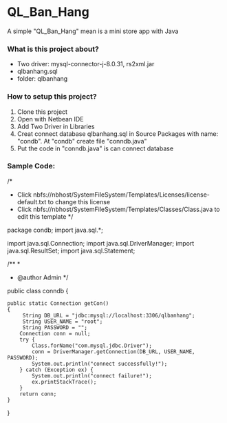 # QL_Ban_Hang
A simple "QL_Ban_Hang" mean is a mini store app with Java

### What is this project about?
- Two driver: mysql-connector-j-8.0.31, rs2xml.jar
- qlbanhang.sql
- folder:  qlbanhang

### How to setup this project?
1. Clone this project
2. Open with Netbean IDE
3. Add Two Driver in Libraries
4. Creat connect database qlbanhang.sql in Source Packages with name: "condb". At "condb" create file "conndb.java"
5. Put the code in "conndb.java" is can connect database

### Sample Code:
/*
 * Click nbfs://nbhost/SystemFileSystem/Templates/Licenses/license-default.txt to change this license
 * Click nbfs://nbhost/SystemFileSystem/Templates/Classes/Class.java to edit this template
 */

package condb;
import java.sql.*;

import java.sql.Connection;
import java.sql.DriverManager;
import java.sql.ResultSet;
import java.sql.Statement;

/**
 *
 * @author Admin
 */
 
public class conndb {

    public static Connection getCon()
    {
         String DB_URL = "jdbc:mysql://localhost:3306/qlbanhang";
         String USER_NAME = "root";
         String PASSWORD = "";
        Connection conn = null;
        try {
            Class.forName("com.mysql.jdbc.Driver");
            conn = DriverManager.getConnection(DB_URL, USER_NAME, PASSWORD);
            System.out.println("connect successfully!");
        } catch (Exception ex) {
            System.out.println("connect failure!");
            ex.printStackTrace();
        }
        return conn;
    }
}

